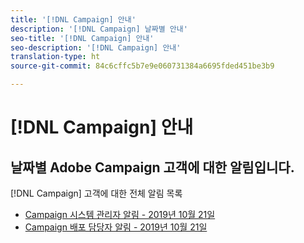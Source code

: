 ```yaml
---
title: '[!DNL Campaign] 안내'
description: '[!DNL Campaign] 날짜별 안내'
seo-title: '[!DNL Campaign] 안내'
seo-description: '[!DNL Campaign] 안내'
translation-type: ht
source-git-commit: 84c6cffc5b7e9e060731384a6695fded451be3b9

---
```



# [!DNL Campaign] 안내

## 날짜별 Adobe Campaign 고객에 대한 알림입니다.

[!DNL Campaign] 고객에 대한 전체 알림 목록

* [Campaign 시스템 관리자 알림 - 2019년 10월 21일](campaign-admin.md)
* [Campaign 배포 담당자 알림 - 2019년 10월 21일](campaign-deploy.md)
